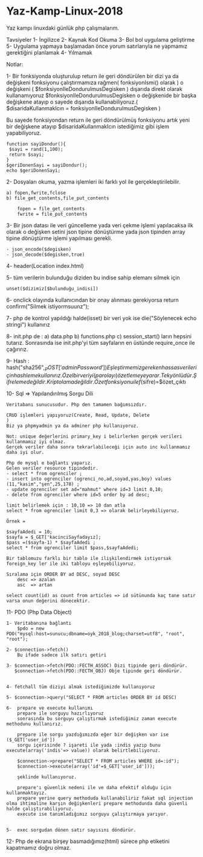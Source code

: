 # Yaz-Kamp-Linux-2018
Yaz kampı linuxdaki günlük php çalışmalarım.

Tavsiyeler
1- İngilizce
2- Kaynak Kod Okuma
3- Bol bol uygulama geliştirme  
5- Uygulama yapmaya başlamadan önce yorum satırlarıyla ne yapmamız gerektiğini planlamak
4- Yılmamak

Notlar:

1- Bir fonksiyonda oluşturulup return ile geri döndürülen bir dizi ya da değişkeni fonksiyonu çalıştırmamıza rağmen( fonksiyonIsmi() olarak ) o değişkeni ( $fonksiyonIleDondurulmusDegisken ) dışarıda direkt olarak kullanamıyoruz $fonksiyonIleDondurulmusDegisken o değişkenide bir başka değişkene atayıp o sayede dışarıda kullanabiliyoruz.( 
$disaridaKullanmakIcın = fonksiyonIleDondurulmusDegisken ) 

Bu sayede fonksiyondan return ile geri döndürülmüş fonksiyonu artık yeni bir değişkene atayıp  $disaridaKullanmakIcın istediğimiz gibi işlem yapabiliyoruz.

    function sayiDondur(){
     $sayi = rand(1,100);
     return $sayi;
    }
    $geriDonenSayi = sayiDondur();
    echo $geriDonenSayi;



2- Dosyaları okuma, yazma işlemleri iki farklı yol ile gerçekleştirilebilir.

    a) fopen,fwrite,fclose
    b) file_get_contents,file_put_contents

        fopen = file_get_contents
        fwrite = file_put_contents


3- Bir json datası ile veri güncelleme yada veri çekme işlemi yapılacaksa ilk olarak o değişken setini json tipine dönüştürme yada json tipinden array tipine dönüştürme işlemi yapılması gerekli.

    - json_encode($degisken)
    - json_decode($degisken,true)


4- header(Location index.html)

5- tüm verilerin bulunduğu diziden bu indise sahip elemanı silmek için

    unset($dizimiz[$bulunduğu_indisi])

6- onclick olayında kullanıcından bir onay alınması gerekiyorsa
    return confirm("Silmek istiyormsuunz");

7- php de kontrol yapıldığı halde(isset) bir veri yok ise die("Söylenecek echo stringi") kullanırız

8- init.php de :
    a) data.php
    b) functions.php
    c) session_start() ların hepsini tutarız.
    Sonrasında ise init.php'yi tüm sayfaların en üstünde require_once ile çağırırız.  

9- Hash :  
    hash("sha256",$_POST['adminPassword'])
    Eşleştirmemiz gereken hassas veriler için hashleme kullanırız.
    Özel bir veriyi(parolayı) özetlemeye yarar.
    Tek yönlüdür.
    Şifreleme değildir.
    Kriptolama değildir.
    Özet fonksiyonu ile f($sifre)=$özet_çıktı

10- Sql => Yapılandırılmış Sorgu Dili

    Veritabanı sunucusudur. Php den tamamen bağımsızdır.

    CRUD işlemleri yapıyoruz(Create, Read, Update, Delete
    )
    Biz ya phpmyadmin ya da adminer php kullanıyoruz. 

    Not: unique değerlerini primary_key i belirlerken gerçek verileri kullanmamız iyi olmaz.
    Gerçek veriler daha sonra tekrarlabileceği için auto inc kullanmamız daha iyi olur.

    Php de mysql e bağlantı yaparız. 
    Gelen veriler resource tipindedir.
    - select * from ogrenciler ; 
    - insert into ogrenciler (ogrenci_no,ad,soyad,yas,boy) values (11,"kasim","şen",25,178) ;
    - update ogrenciler set ad="mahmut" where id=3 limit 0,10;
    - delete from ogrenciler where id=5 order by ad desc;

    limit belirlemek için : 10,10 => 10 dan atla 
    select * from ogrenciler limit 0,3 => olarak belirleyebiliyoruz.
    
    Örnek = 
    
    $sayfaAdedi = 10;
    $sayfa = $_GET['kacinciSayfadayız];
    $pass =($sayfa-1) * $sayfaAdedi ;
    select * from ogrenciler limit $pass,$sayfaAdedi;

    Bir tablomuzu farklı bir tablo ile ilişkilendirmek istiyorsak foreign_key ler ile iki tabloyu eşleyebiliyoruz.

    Sıralama için ORDER BY ad DESC, soyad DESC
        desc => azalan
        asc  => artan

    select count(id) as count from articles => id sütünunda kaç tane satır varsa onun değerini dönecektir.


11- PDO (Php Data Object)


    1- Veritabanına bağlantı
        $pdo = new PDO("mysql:host=sunucu;dbname=oyk_2018_blog;charset=utf8", "root", "root");  

    2- $connection->fetch()
        Bu ifade sadece ilk satırı getiri

    3- $connection->fetch(PDO::FECTH_ASSOC) Dizi tipinde geri döndürür. 
       $connection->fetch(PDO::FECTH_OBJ) Obje tipinde geri döndürür.


    4- fetchall tüm diziyi almak istediğimizde kullanıyoruz

    5- $connection->query("SELECT * FROM articles ORDER BY id DESC)

    6-  prepare ve execute kullanımı
        prepare ile sorguyu hazırlıyoruz
        sonrasında bu sorguyu çalıştırmak istediğimiz zaman execute methodunu kullanırız.

        prepare ile sorgu yazdığımızda eğer bir değişken var ise ($_GET['user_id']) 
        sorgu içerisinde ? işareti ile yada :indis yazıp bunu execute(array('indis'=> value)) olarak belirtlebiliyoruz.

        $connection->prepare("SELECT * FROM articles WHERE id=:id");
        $connection->execute(array('id'=$_GET['user_id']));

        şeklinde kullanıyoruz.

        prepare'ı güvenlik nedeni ile ve daha efektif olduğu için kullanmaktayız.
        prepare yerine query methoduda kullanabiliriz fakat sql injection olma ihtimaline karşın değişkenleri prepare methodunda daha güvenli halde çalıştırabiliyoruz.
        execute ise tanımladığımız sorguyu çalıştırmaya yarıyor.


    5-  exec sorgudan dönen satır sayısını döndürür.
    

12- Php de ekrana birşey basmadığımız(html) sürece php etiketini kapatmamız doğru olmaz.